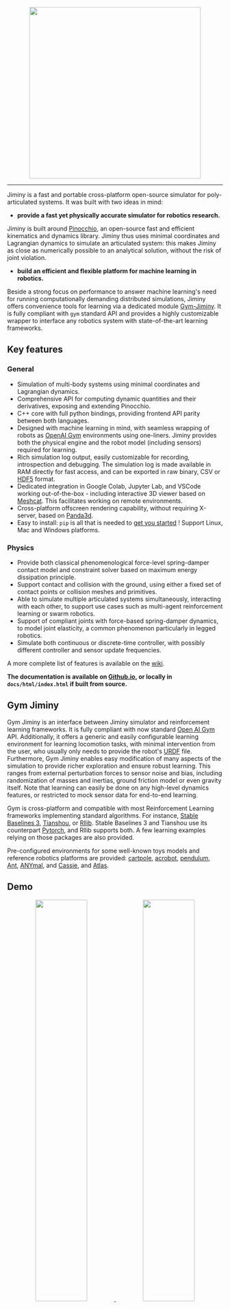 <div align="center">
  <a href="#"><img width="400px" height="auto" src="https://raw.github.com/duburcqa/jiminy/readme/jiminy_logo.svg"></a>
</div>

____


Jiminy is a fast and portable cross-platform open-source simulator for poly-articulated systems. It was built with two ideas in mind:

- **provide a fast yet physically accurate simulator for robotics research.**

Jiminy is built around [Pinocchio](https://github.com/stack-of-tasks/pinocchio), an open-source fast and efficient kinematics and dynamics library. Jiminy thus uses minimal coordinates and Lagrangian dynamics to simulate an articulated system: this makes Jiminy as close as numerically possible to an analytical solution, without the risk of joint violation.

- **build an efficient and flexible platform for machine learning in robotics.**

Beside a strong focus on performance to answer machine learning's need for running computationally demanding distributed simulations, Jiminy offers convenience tools for learning via a dedicated module [Gym-Jiminy](#gym-jiminy). It is fully compliant with `gym` standard API and provides a highly customizable wrapper to interface any robotics system with state-of-the-art learning frameworks.

## Key features

### General

- Simulation of multi-body systems using minimal coordinates and Lagrangian dynamics.
- Comprehensive API for computing dynamic quantities and their derivatives, exposing and extending Pinocchio.
- C++ core with full python bindings, providing frontend API parity between both languages.
- Designed with machine learning in mind, with seamless wrapping of robots as [OpenAI Gym](https://github.com/openai/gym) environments using one-liners. Jiminy provides both the physical engine and the robot model (including sensors) required for learning.
- Rich simulation log output, easily customizable for recording, introspection and debugging. The simulation log is made available in RAM directly for fast access, and can be exported in raw binary, CSV or [HDF5](https://portal.hdfgroup.org/display/HDF5/Introduction+to+HDF5) format.
- Dedicated integration in Google Colab, Jupyter Lab, and VSCode working out-of-the-box - including interactive 3D viewer based on [Meshcat](https://github.com/rdeits/MeshCat.jl). This facilitates working on remote environments.
- Cross-platform offscreen rendering capability, without requiring X-server, based on [Panda3d](https://github.com/panda3d/panda3d).
- Easy to install: `pip` is all that is needed to [get you started](#getting-started) ! Support Linux, Mac and Windows platforms.

### Physics

- Provide both classical phenomenological force-level spring-damper contact model and constraint solver based on maximum energy dissipation principle.
- Support contact and collision with the ground, using either a fixed set of contact points or collision meshes and primitives.
- Able to simulate multiple articulated systems simultaneously, interacting with each other, to support use cases such as multi-agent reinforcement learning or swarm robotics.
- Support of compliant joints with force-based spring-damper dynamics, to model joint elasticity, a common phenomenon particularly in legged robotics.
- Simulate both continuous or discrete-time controller, with possibly different controller and sensor update frequencies.

A more complete list of features is available on the [wiki](https://github.com/duburcqa/jiminy/wiki).

**The documentation is available on [Github.io](https://duburcqa.github.io/jiminy/), or locally in `docs/html/index.html` if built from source.**

## Gym Jiminy

Gym Jiminy is an interface between Jiminy simulator and reinforcement learning frameworks. It is fully compliant with now standard [Open AI Gym](https://github.com/openai/gym) API. Additionally, it offers a generic and easily configurable learning environment for learning locomotion tasks, with minimal intervention from the user, who usually only needs to provide the robot's [URDF](https://wiki.ros.org/urdf) file. Furthermore, Gym Jiminy enables easy modification of many aspects of the simulation to provide richer exploration and ensure robust learning. This ranges from external perturbation forces to sensor noise and bias, including randomization of masses and inertias, ground friction model or even gravity itself. Note that learning can
easily be done on any high-level dynamics features, or restricted to mock sensor data for end-to-end learning.

Gym is cross-platform and compatible with most Reinforcement Learning frameworks implementing standard algorithms. For instance, [Stable Baselines 3](https://github.com/DLR-RM/stable-baselines3), [Tianshou](https://github.com/thu-ml/tianshou), or [Rllib](https://github.com/ray-project/ray). Stable Baselines 3 and Tianshou use its counterpart [Pytorch](https://pytorch.org/), and Rllib supports both. A few learning examples relying on those packages are also provided.

Pre-configured environments for some well-known toys models and reference robotics platforms are provided: [cartpole](https://gym.openai.com/envs/CartPole-v1/), [acrobot](https://gym.openai.com/envs/Acrobot-v1/), [pendulum](https://gym.openai.com/envs/Pendulum-v0/), [Ant](https://gym.openai.com/envs/Ant-v2/), [ANYmal](https://www.anymal-research.org/#getting-started), and [Cassie](https://www.agilityrobotics.com/robots#cassie), and [Atlas](https://www.bostondynamics.com/atlas).

## Demo

<a href="./examples/python/tutorial.ipynb">
<p align="middle">
  <img src="https://raw.github.com/duburcqa/jiminy/readme/jiminy_plot_log.png" alt="" width="49.0%"/>
  <img src="https://raw.github.com/duburcqa/jiminy/readme/jiminy_viewer_open.png" alt="" width="49.0%"/>
  <img src="https://raw.github.com/duburcqa/jiminy/readme/jiminy_tensorboard_cartpole.png" alt="" width="98.5%"/>
  <img src="https://raw.github.com/duburcqa/jiminy/readme/jiminy_learning_ant.gif" alt="" width="32.5%"/>
  <img src="https://raw.github.com/duburcqa/jiminy/readme/cassie.png" alt="" width="32.5%"/>
  <img src="https://raw.github.com/duburcqa/jiminy/readme/atlas.png" alt="" width="32.5%"/>
</p>
</a>

## Getting started

Jiminy and Gym Jiminy support Linux, Mac and Windows, and is compatible with Python3.6+. Pre-compiled binaries are distributed on PyPi for Python 3.6/3.7/3.8/3.9. They can be installed using `pip >= 20.3`:

```bash
# For installing Jiminy
python -m pip install --prefer-binary jiminy_py[meshcat,plot]

# For installing Gym Jiminy
python -m pip install --prefer-binary gym_jiminy[all]
```

Detailed installation instructions, including building from source, are available [here](./INSTALL.md).
